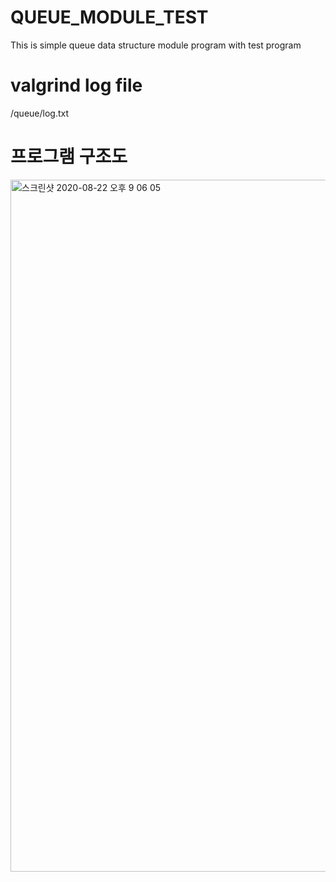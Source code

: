 # QUEUE_MODULE_TEST
This is simple queue data structure module program with test program

# valgrind log file 
/queue/log.txt

# 프로그램 구조도

<img width="1107" alt="스크린샷 2020-08-22 오후 9 06 05" src="https://user-images.githubusercontent.com/22342277/90955779-5720b500-e4bb-11ea-8653-ac982e89921c.png">

